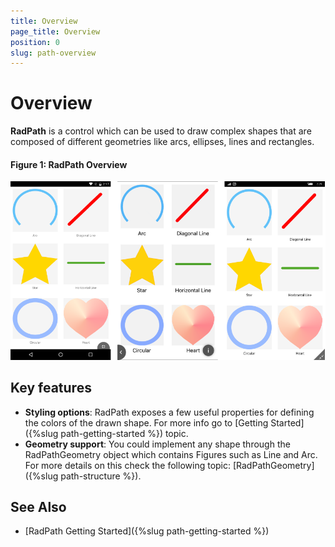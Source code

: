 ```yaml
---
title: Overview
page_title: Overview
position: 0
slug: path-overview
---
```


# Overview

**RadPath** is a control which can be used to draw complex shapes that are composed of different geometries like arcs, ellipses, lines and rectangles. 

#### Figure 1: RadPath Overview

![Path Overview](images/paths.png)

## Key features

* **Styling options**: RadPath exposes a few useful properties for defining the colors of the drawn shape.  For more info go to [Getting Started]({%slug path-getting-started %}) topic.
* **Geometry support**: You could implement any shape through the RadPathGeometry object which contains Figures such as Line and Arc. For more details on this check the following topic: [RadPathGeometry]({%slug path-structure %}).


## See Also

* [RadPath Getting Started]({%slug path-getting-started %})